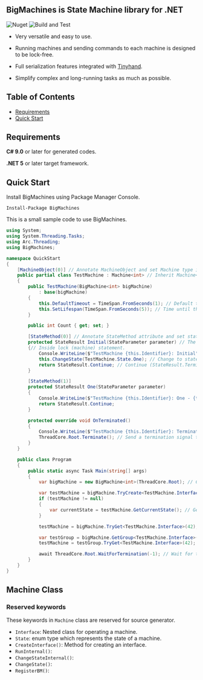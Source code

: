 ## BigMachines is State Machine library for .NET
![Nuget](https://img.shields.io/nuget/v/BigMachines) ![Build and Test](https://github.com/archi-Doc/BigMachines/workflows/Build%20and%20Test/badge.svg)

- Very versatile and easy to use.

- Running machines and sending commands to each machine is designed to be lock-free.

- Full serialization features integrated with [Tinyhand](https://github.com/archi-Doc/Tinyhand).

- Simplify complex and long-running tasks as much as possible.




## Table of Contents

- [Requirements](#requirements)
- [Quick Start](#quick-start)



## Requirements

**C# 9.0** or later for generated codes.

**.NET 5** or later target framework.



## Quick Start

Install BigMachines using Package Manager Console.

```
Install-Package BigMachines
```

This is a small sample code to use BigMachines.

```csharp
using System;
using System.Threading.Tasks;
using Arc.Threading;
using BigMachines;

namespace QuickStart
{
    [MachineObject(0)] // Annotate MachineObject and set Machine type id (unique number).
    public partial class TestMachine : Machine<int> // Inherit Machine<TIdentifier> class. The type of an identifier is int.
    {
        public TestMachine(BigMachine<int> bigMachine)
            : base(bigMachine)
        {
            this.DefaultTimeout = TimeSpan.FromSeconds(1); // Default time interval for machine execution.
            this.SetLifespan(TimeSpan.FromSeconds(5)); // Time until the machine automatically terminates.
        }

        public int Count { get; set; }

        [StateMethod(0)] // Annotate StateMethod attribute and set state method id (0 for default state).
        protected StateResult Initial(StateParameter parameter) // The name of method becomes the state name.
        {// Inside lock (machine) statement.
            Console.WriteLine($"TestMachine {this.Identifier}: Initial");
            this.ChangeState(TestMachine.State.One); // Change to state One.
            return StateResult.Continue; // Continue (StateResult.Terminate to terminate machine).
        }

        [StateMethod(1)]
        protected StateResult One(StateParameter parameter)
        {
            Console.WriteLine($"TestMachine {this.Identifier}: One - {this.Count++}");
            return StateResult.Continue;
        }

        protected override void OnTerminated()
        {
            Console.WriteLine($"TestMachine {this.Identifier}: Terminated");
            ThreadCore.Root.Terminate(); // Send a termination signal to the root.
        }
    }

    public class Program
    {
        public static async Task Main(string[] args)
        {
            var bigMachine = new BigMachine<int>(ThreadCore.Root); // Create BigMachine and set thread core (parent thread).

            var testMachine = bigMachine.TryCreate<TestMachine.Interface>(42); // Machine is created via the interface class and identifier, not the machine class itself.
            if (testMachine != null)
            {
                var currentState = testMachine.GetCurrentState(); // Get current state. You can operate machines using interface class.
            }

            testMachine = bigMachine.TryGet<TestMachine.Interface>(42); // Get the created machine.

            var testGroup = bigMachine.GetGroup<TestMachine.Interface>(); // Group is a collection of machines.
            testMachine = testGroup.TryGet<TestMachine.Interface>(42); // Same as above

            await ThreadCore.Root.WaitForTermination(-1); // Wait for the termination infinitely.
        }
    }
}
```



## Machine Class

### Reserved keywords

These keywords in `Machine` class are reserved for source generator.

- `Interface`: Nested class for operating a machine.
- `State`: enum type which represents the state of a machine.
- `CreateInterface()`: Method for creating an interface.
- `RunInternal()`: 
- `ChangeStateInternal()`: 
- `ChangeState()`: 
- `RegisterBM()`: 





